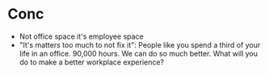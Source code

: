 # Conc

  * Not office space it's employee space
  * "It's matters too much to not fix it": People like you spend a third of your life in an office. 90,000 hours. We can do so much better. What will you do to make a better workplace experience?